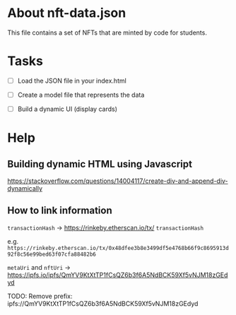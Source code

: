 # About nft-data.json

This file contains a set of NFTs that are minted by code for students.

# Tasks

- [ ] Load the JSON file in your index.html
- [ ] Create a model file that represents the data
- [ ] Build a dynamic UI (display cards)



# Help

## Building dynamic HTML using Javascript
https://stackoverflow.com/questions/14004117/create-div-and-append-div-dynamically

## How to link information

`transactionHash` -> https://rinkeby.etherscan.io/tx/ `transactionHash`

e.g. `https://rinkeby.etherscan.io/tx/0x48dfee3b8e3499df5e4768b66f9c8695913d92f8c56e99bed63f07cfa88482b6`

`metaUri` and `nftUri` -> https://ipfs.io/ipfs/QmYV9KtXtTP1fCsQZ6b3f6A5NdBCK59Xf5vNJM18zGEdyd

TODO: Remove prefix: ipfs://QmYV9KtXtTP1fCsQZ6b3f6A5NdBCK59Xf5vNJM18zGEdyd
